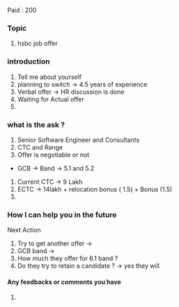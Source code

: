 
Paid : 200
### Topic

1. hsbc job offer 


### introduction
1. Tell me about yourself 
2. planning to switch -> 4.5 years of experience 
3. Verbal offer -> HR discussion is done 
4. Waiting for Actual offer 
5. 

### what is the ask ? 
1. Senior Software Engineer and Consultants 
2. CTC and Range 
3. Offer is negotiable or not 

- GCB -> Band -> 5.1 and 5.2 

1. Current CTC -> 9 Lakh
2. ECTC -> 14lakh + relocation bonus ( 1.5)   + Bonus (1.5)
3. 



### How I can help you in the future 


Next Action 
1. Try to get another offer  -> 
2. GCB band  -> 
3. How much they offer for 6.1 band ? 
4. Do they try to retain a candidate ?  -> yes they will 

#### Any feedbacks or comments you have 
1.  